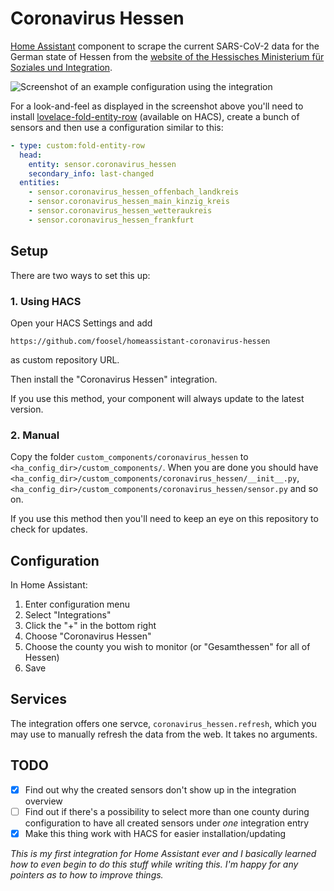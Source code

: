 # Coronavirus Hessen

[Home Assistant](https://www.home-assistant.io/) component to scrape the current SARS-CoV-2 data for the German state of Hessen from the [website of the Hessisches Ministerium für Soziales und Integration](https://soziales.hessen.de/gesundheit/infektionsschutz/coronavirus-sars-cov-2/taegliche-uebersicht-der-bestaetigten-sars-cov-2-faelle-hessen).

![Screenshot of an example configuration using the integration](https://raw.githubusercontent.com/foosel/homeassistant-coronavirus-hessen/master/screenshot.png)

For a look-and-feel as displayed in the screenshot above you'll need to install [lovelace-fold-entity-row](https://github.com/thomasloven/lovelace-fold-entity-row) (available on HACS), create a bunch of sensors and then use a configuration similar to this:

``` yaml
- type: custom:fold-entity-row
  head:
    entity: sensor.coronavirus_hessen
    secondary_info: last-changed
  entities:                   
    - sensor.coronavirus_hessen_offenbach_landkreis
    - sensor.coronavirus_hessen_main_kinzig_kreis
    - sensor.coronavirus_hessen_wetteraukreis
    - sensor.coronavirus_hessen_frankfurt
```

## Setup

There are two ways to set this up:

### 1. Using HACS

Open your HACS Settings and add

    https://github.com/foosel/homeassistant-coronavirus-hessen

as custom repository URL.

Then install the "Coronavirus Hessen" integration.

If you use this method, your component will always update to the latest version.

### 2. Manual

Copy the folder `custom_components/coronavirus_hessen` to `<ha_config_dir>/custom_components/`. When you are done you should have `<ha_config_dir>/custom_components/coronavirus_hessen/__init__.py`, `<ha_config_dir>/custom_components/coronavirus_hessen/sensor.py` and so on.

If you use this method then you'll need to keep an eye on this repository to check for updates.

## Configuration

In Home Assistant:

1. Enter configuration menu
2. Select "Integrations"
3. Click the "+" in the bottom right
4. Choose "Coronavirus Hessen"
5. Choose the county you wish to monitor (or "Gesamthessen" for all of Hessen)
6. Save

## Services

The integration offers one servce, `coronavirus_hessen.refresh`, which you may use to manually refresh the data from the web. It takes no arguments.

## TODO

  * [x] Find out why the created sensors don't show up in the integration overview
  * [ ] Find out if there's a possibility to select more than one county during configuration to have all created sensors under *one* integration entry
  * [x] Make this thing work with HACS for easier installation/updating

*This is my first integration for Home Assistant ever and I basically learned how to even begin to do this stuff while writing this. I'm happy for any pointers as to how to improve things.*
